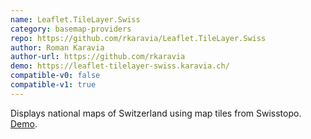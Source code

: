 ```yaml
---
name: Leaflet.TileLayer.Swiss
category: basemap-providers
repo: https://github.com/rkaravia/Leaflet.TileLayer.Swiss
author: Roman Karavia
author-url: https://github.com/rkaravia
demo: https://leaflet-tilelayer-swiss.karavia.ch/
compatible-v0: false
compatible-v1: true
---
```


Displays national maps of Switzerland using map tiles from Swisstopo.			<a href="https://leaflet-tilelayer-swiss.karavia.ch/">Demo</a>.
